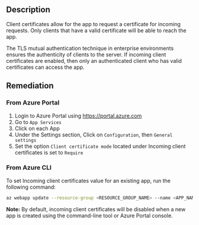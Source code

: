 ## Description

Client certificates allow for the app to request a certificate for incoming requests. Only clients that have a valid certificate will be able to reach the app.

The TLS mutual authentication technique in enterprise environments ensures the authenticity of clients to the server. If incoming client certificates are enabled, then only an authenticated client who has valid certificates can access the app.

## Remediation

### From Azure Portal

  1. Login to Azure Portal using https://portal.azure.com
  2. Go to `App Services`
  3. Click on each App
  4. Under the Settings section, Click on `Configuration`, then `General settings`
  5. Set the option `Client certificate mode` located under Incoming client
  certificates is set to `Require`


### From Azure CLI

To set Incoming client certificates value for an existing app, run the following command:

```bash
az webapp update --resource-group <RESOURCE_GROUP_NAME> --name <APP_NAME> -- set clientCertEnabled=true
```
**Note:** By default, incoming client certificates will be disabled when a new app is created using the command-line tool or Azure Portal console.
